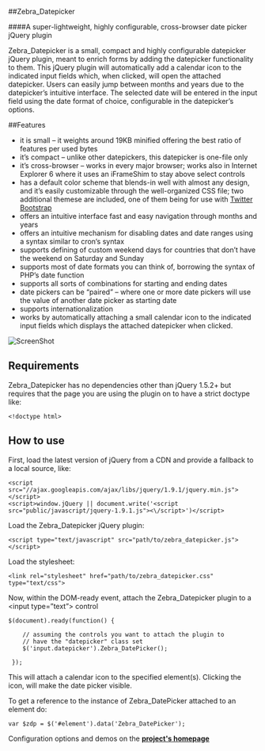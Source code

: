 ##Zebra_Datepicker

####A super-lightweight, highly configurable, cross-browser date picker jQuery plugin

Zebra_Datepicker is a small, compact and highly configurable datepicker jQuery plugin, meant to enrich forms by adding the datepicker functionality to them. This jQuery plugin will automatically add a calendar icon to the indicated input fields which, when clicked, will open the attached datepicker. Users can easily jump between months and years due to the datepicker’s intuitive interface. The selected date will be entered in the input field using the date format of choice, configurable in the datepicker’s options.

##Features

 - it is small – it weights around 19KB minified offering the best ratio of features per used bytes
 - it’s compact – unlike other datepickers, this datepicker is one-file only
 - it’s cross-browser – works in every major browser; works also in Internet Explorer 6 where it uses an iFrameShim to stay above select controls
 - has a default color scheme that blends-in well with almost any design, and it’s easily customizable through the well-organized CSS file; two additional themese are included, one of them being for use with <a href="http://twitter.github.io/bootstrap/">Twitter Bootstrap</a>
 - offers an intuitive interface fast and easy navigation through months and years
 - offers an intuitive mechanism for disabling dates and date ranges using a syntax similar to cron‘s syntax
 - supports defining of custom weekend days for countries that don’t have the weekend on Saturday and Sunday
 - supports most of date formats you can think of, borrowing the syntax of PHP’s date function
 - supports all sorts of combinations for starting and ending dates
 - date pickers can be “paired” – where one or more date pickers will use the value of another date picker as starting date
 - supports internationalization
 - works by automatically attaching a small calendar icon to the indicated input fields which displays the attached datepicker when clicked.

![ScreenShot](https://raw.github.com/stefangabos/Zebra_Datepicker/master/public/css/themes.png)

## Requirements

Zebra_Datepicker has no dependencies other than jQuery 1.5.2+ but requires that the page you are using the plugin on to have a strict doctype like:

    <!doctype html>

## How to use
First, load the latest version of jQuery from a CDN and provide a fallback to a local source, like:

    <script src="//ajax.googleapis.com/ajax/libs/jquery/1.9.1/jquery.min.js"></script>
    <script>window.jQuery || document.write('<script src="public/javascript/jquery-1.9.1.js"><\/script>')</script>

Load the Zebra_Datepicker jQuery plugin:

    <script type="text/javascript" src="path/to/zebra_datepicker.js"></script>

Load the stylesheet:

    <link rel="stylesheet" href="path/to/zebra_datepicker.css" type="text/css">

Now, within the DOM-ready event, attach the Zebra_Datepicker plugin to a &lt;input type=”text”> control

    $(document).ready(function() {

        // assuming the controls you want to attach the plugin to
        // have the "datepicker" class set
        $('input.datepicker').Zebra_DatePicker();

     });

This will attach a calendar icon to the specified element(s). Clicking the icon, will make the date picker visible.

To get a reference to the instance of Zebra_DatePicker attached to an element do:

    var $zdp = $('#element').data('Zebra_DatePicker');

Configuration options and demos on the **[project's homepage](http://stefangabos.ro/jquery/zebra_datepicker/)**

